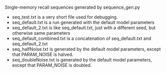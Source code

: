 Single-memory recall sequences generated by sequence_gen.py
* seq_test.txt is a very short file used for debugging.
* seq_default.txt is a run generated with the default model parameters
* seq_default_2.txt is like seq_default.txt, just with a different seed, but otherwise same parameters
* seq_default_combined.txt is a concatenation of seq_default.txt and seq_default_2.txt
* seq_halfNoise.txt is generated by the default model parameters, except that PARAM_NOISE is halved.
* seq_doubleNoise.txt is generated by the default model parameters, except that PARAM_NOISE is doubled.
